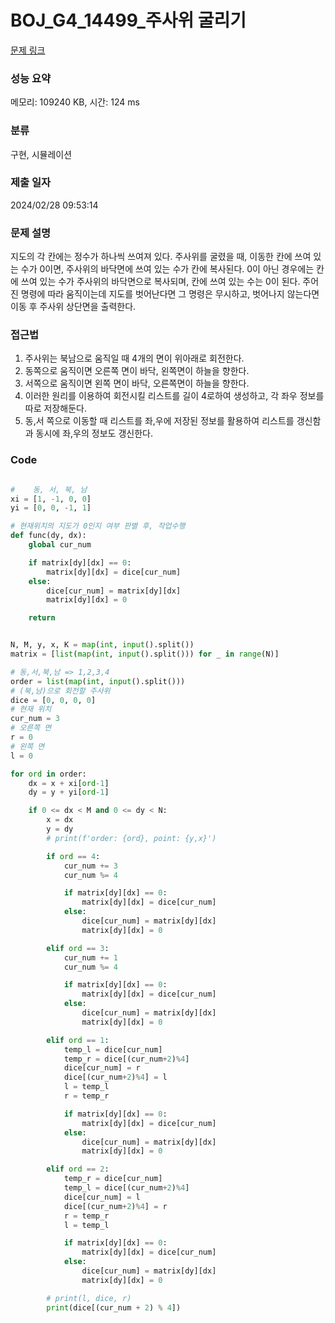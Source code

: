 # BOJ_G4_14499_주사위 굴리기

[문제 링크](https://www.acmicpc.net/problem/14499)

### 성능 요약

메모리: 109240 KB, 시간: 124 ms

### 분류

구현, 시뮬레이션

### 제출 일자

2024/02/28  09:53:14

### 문제 설명

 지도의 각 칸에는 정수가 하나씩 쓰여져 있다. 주사위를 굴렸을 때, 이동한 칸에 쓰여 있는 수가 0이면, 주사위의 바닥면에 쓰여 있는 수가 칸에 복사된다.
 0이 아닌 경우에는 칸에 쓰여 있는 수가 주사위의 바닥면으로 복사되며, 칸에 쓰여 있는 수는 0이 된다.
  주어진 명령에 따라 움직이는데 지도를 벗어난다면 그 명령은 무시하고, 벗어나지 않는다면 이동 후 주사위 상단면을 출력한다.

### 접근법
1. 주사위는 북남으로 움직일 때 4개의 면이 위아래로 회전한다.
2. 동쪽으로 움직이면 오른쪽 면이 바닥, 왼쪽면이 하늘을 향한다.
3. 서쪽으로 움직이면 왼쪽 면이 바닥, 오른쪽면이 하늘을 향한다.
4. 이러한 원리를 이용하여 회전시킬 리스트를 길이 4로하여 생성하고, 각 좌우 정보를 따로 저장해둔다.
5. 동,서 쪽으로 이동할 때 리스트를 좌,우에 저장된 정보를 활용하여 리스트를 갱신함과 동시에 좌,우의 정보도 갱신한다. 



### Code
```python

#    동, 서, 북, 남
xi = [1, -1, 0, 0]
yi = [0, 0, -1, 1]

# 현재위치의 지도가 0인지 여부 판별 후, 작업수행
def func(dy, dx):
    global cur_num

    if matrix[dy][dx] == 0:
        matrix[dy][dx] = dice[cur_num]
    else:
        dice[cur_num] = matrix[dy][dx]
        matrix[dy][dx] = 0

    return


N, M, y, x, K = map(int, input().split())
matrix = [list(map(int, input().split())) for _ in range(N)]

# 동,서,북,남 => 1,2,3,4
order = list(map(int, input().split()))
# (북,남)으로 회전할 주사위
dice = [0, 0, 0, 0]
# 현재 위치
cur_num = 3
# 오른쪽 면
r = 0
# 왼쪽 면
l = 0

for ord in order:
    dx = x + xi[ord-1]
    dy = y + yi[ord-1]

    if 0 <= dx < M and 0 <= dy < N:
        x = dx
        y = dy
        # print(f'order: {ord}, point: {y,x}')

        if ord == 4:
            cur_num += 3
            cur_num %= 4

            if matrix[dy][dx] == 0:
                matrix[dy][dx] = dice[cur_num]
            else:
                dice[cur_num] = matrix[dy][dx]
                matrix[dy][dx] = 0

        elif ord == 3:
            cur_num += 1
            cur_num %= 4

            if matrix[dy][dx] == 0:
                matrix[dy][dx] = dice[cur_num]
            else:
                dice[cur_num] = matrix[dy][dx]
                matrix[dy][dx] = 0

        elif ord == 1:
            temp_l = dice[cur_num]
            temp_r = dice[(cur_num+2)%4]
            dice[cur_num] = r
            dice[(cur_num+2)%4] = l
            l = temp_l
            r = temp_r

            if matrix[dy][dx] == 0:
                matrix[dy][dx] = dice[cur_num]
            else:
                dice[cur_num] = matrix[dy][dx]
                matrix[dy][dx] = 0

        elif ord == 2:
            temp_r = dice[cur_num]
            temp_l = dice[(cur_num+2)%4]
            dice[cur_num] = l
            dice[(cur_num+2)%4] = r
            r = temp_r
            l = temp_l

            if matrix[dy][dx] == 0:
                matrix[dy][dx] = dice[cur_num]
            else:
                dice[cur_num] = matrix[dy][dx]
                matrix[dy][dx] = 0

        # print(l, dice, r)
        print(dice[(cur_num + 2) % 4])

```
